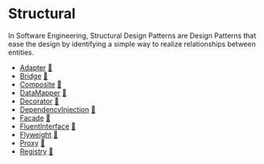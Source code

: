 # Structural

In Software Engineering, Structural Design Patterns are Design Patterns that
ease the design by identifying a simple way to realize relationships between
entities.

* [Adapter](Adapter) [:notebook:](http://en.wikipedia.org/wiki/Adapter_pattern)
* [Bridge](Bridge) [:notebook:](http://en.wikipedia.org/wiki/Bridge_pattern)
* [Composite](Composite) [:notebook:](http://en.wikipedia.org/wiki/Composite_pattern)
* [DataMapper](DataMapper) [:notebook:](http://en.wikipedia.org/wiki/Data_mapper_pattern)
* [Decorator](Decorator) [:notebook:](http://en.wikipedia.org/wiki/Decorator_pattern)
* [DependencyInjection](DependencyInjection) [:notebook:](http://en.wikipedia.org/wiki/Dependency_injection)
* [Facade](Facade) [:notebook:](http://en.wikipedia.org/wiki/Facade_pattern)
* [FluentInterface](FluentInterface) [:notebook:](http://en.wikipedia.org/wiki/Fluent_interface)
* [Flyweight](Flyweight) [:notebook:](https://en.wikipedia.org/wiki/Flyweight_pattern)
* [Proxy](Proxy) [:notebook:](http://en.wikipedia.org/wiki/Proxy_pattern)
* [Registry](Registry) [:notebook:](http://en.wikipedia.org/wiki/Service_locator_pattern)
